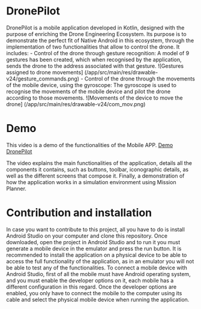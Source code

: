 # DronePilot
DronePilot is a mobile application developed in Kotlin, designed with the purpose of enriching the Drone Engineering Ecosystem. Its purpose is to demonstrate the perfect fit of Native Android in this ecosystem, through the implementation of two functionalities that allow to control the drone. 
It includes:
    - Control of the drone through gesture recognition: A model of 9 gestures has been created, which when recognised by the application, sends the drone to the address associated with that gesture.
    ![Gestures assigned to drone movements] (/app/src/main/res/drawable-v24/gesture_commands.png)
    - Control of the drone through the movements of the mobile device, using the gyroscope: The gyroscope is used to recognise the movements of the mobile device and pilot the drone according to those movements.
    ![Movements of the device to move the drone] (/app/src/main/res/drawable-v24/com_mov.png)

# Demo
This video is a  demo of the functionalities of the Mobile APP.
[Demo DronePilot](https://www.youtube.com/watch?v=EVA7vC1wVa4)

The video explains the main functionalities of the application, details all the components it contains, such as buttons, toolbar, iconographic details, as well as the different screens that compose it. Finally, a demonstration of how the application works in a simulation environment using Mission Planner.

# Contribution and installation
In case you want to contribute to this project, all you have to do is install Android Studio on your computer and clone this repository. Once downloaded, open the project in Android Studio and to run it you must generate a mobile device in the emulator and press the run button. It is recommended to install the application on a physical device to be able to access the full functionality of the application, as in an emulator you will not be able to test any of the functionalities. To connect a mobile device with Android Studio, first of all the mobile must have Android operating system, and you must enable the developer options on it, each mobile has a different configuration in this regard. Once the developer options are enabled, you only have to connect the mobile to the computer using its cable and select the physical mobile device when running the application.